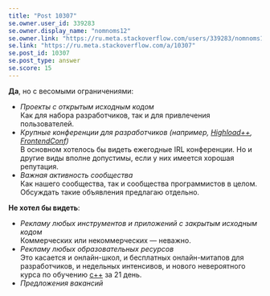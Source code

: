 ```yaml
---
title: "Post 10307"
se.owner.user_id: 339283
se.owner.display_name: "nomnoms12"
se.owner.link: "https://ru.meta.stackoverflow.com/users/339283/nomnoms12"
se.link: "https://ru.meta.stackoverflow.com/a/10307"
se.post_id: 10307
se.post_type: answer
se.score: 15
---
```

<p><strong>Да</strong>, но с весомыми ограничениями:</p>

<ul>
<li><em>Проекты с открытым исходным кодом</em><br>
Как для набора разработчиков, так и для привлечения пользователей.</li>
<li><em>Крупные конференции для разработчиков (например, <a href="https://www.highload.ru/" rel="nofollow noreferrer">Highload++</a>, <a href="https://frontendconf.ru/" rel="nofollow noreferrer">FrontendConf</a>)</em><br>
В основном хотелось бы видеть ежегодные IRL конференции. Но и другие виды вполне допустимы, если у них имеется хорошая репутация.</li>
<li><em>Важная активность сообщества</em><br>
Как нашего сообщества, так и сообщества программистов в целом. Обсуждать такие объявления предлагаю отдельно.</li>
</ul>

<p><strong>Не хотел бы видеть</strong>:</p>

<ul>
<li><em>Рекламу любых инструментов и приложений с закрытым исходным кодом</em><br>
Коммерческих или некоммерческих — неважно.</li>
<li><em>Рекламу любых образовательных ресурсов</em><br>
Это касается и онлайн-школ, и бесплатных онлайн-митапов для разработчиков, и недельных интенсивов, и нового невероятного курса по обучению <a href="https://ru.stackoverflow.com/questions/tagged/%d1%81%2b%2b" class="post-tag" title="показать вопросы с меткой [с++]" rel="tag">с++</a> за 21 день.</li>
<li><em>Предложения вакансий</em></li>
</ul>
